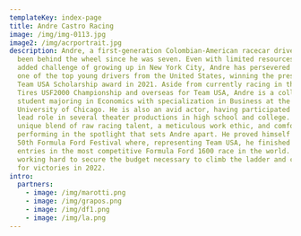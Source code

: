 ```yaml
---
templateKey: index-page
title: Andre Castro Racing
image: /img/img-0113.jpg
image2: /img/acrportrait.jpg
description: Andre, a first-generation Colombian-American racecar driver, has
  been behind the wheel since he was seven. Even with limited resources and the
  added challenge of growing up in New York City, Andre has persevered to become
  one of the top young drivers from the United States, winning the prestigious
  Team USA Scholarship award in 2021. Aside from currently racing in the Cooper
  Tires USF2000 Championship and overseas for Team USA, Andre is a college
  student majoring in Economics with specialization in Business at the
  University of Chicago. He is also an avid actor, having participated as the
  lead role in several theater productions in high school and college. It's this
  unique blend of raw racing talent, a meticulous work ethic, and comfort
  performing in the spotlight that sets Andre apart. He proved himself at the
  50th Formula Ford Festival where, representing Team USA, he finished 3rd of 97
  entries in the most competitive Formula Ford 1600 race in the world. He is
  working hard to secure the budget necessary to climb the ladder and compete
  for victories in 2022.
intro:
  partners:
    - image: /img/marotti.png
    - image: /img/grapos.png
    - image: /img/df1.png
    - image: /img/la.png
---
```

